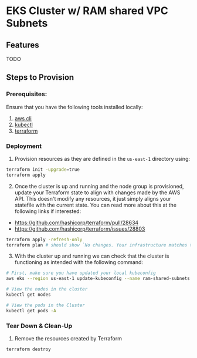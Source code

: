 # EKS Cluster w/ RAM shared VPC Subnets

## Features

TODO

## Steps to Provision

### Prerequisites:

Ensure that you have the following tools installed locally:

1. [aws cli](https://docs.aws.amazon.com/cli/latest/userguide/install-cliv2.html)
2. [kubectl](https://Kubernetes.io/docs/tasks/tools/)
3. [terraform](https://learn.hashicorp.com/tutorials/terraform/install-cli)

### Deployment

1. Provision resources as they are defined in the `us-east-1` directory using:

```bash
terraform init -upgrade=true
terraform apply
```

2. Once the cluster is up and running and the node group is provisioned, update your Terraform state to align with changes made by the AWS API. This doesn't modify any resources, it just simply aligns your statefile with the current state. You can read more about this at the following links if interested:

- https://github.com/hashicorp/terraform/pull/28634
- https://github.com/hashicorp/terraform/issues/28803

```bash
terraform apply -refresh-only
terraform plan # should show `No changes. Your infrastructure matches the configuration.`
```

3. With the cluster up and running we can check that the cluster is functioning as intended with the following command:

```bash
# First, make sure you have updated your local kubeconfig
aws eks --region us-east-1 update-kubeconfig --name ram-shared-subnets
```

```bash
# View the nodes in the cluster
kubectl get nodes
```

```bash
# View the pods in the Cluster
kubectl get pods -A
```

### Tear Down & Clean-Up

1. Remove the resources created by Terraform

```bash
terraform destroy
```
